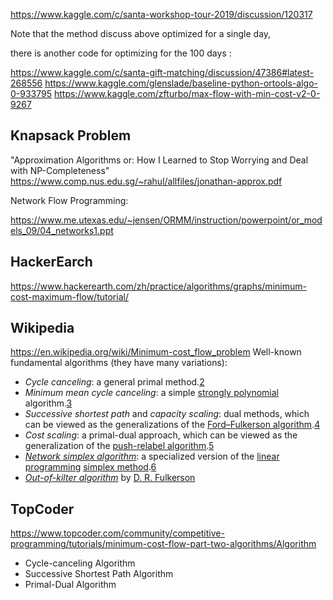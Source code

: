 https://www.kaggle.com/c/santa-workshop-tour-2019/discussion/120317

Note that the method discuss above optimized for a single day,

there is another code for optimizing for the 100 days :

https://www.kaggle.com/c/santa-gift-matching/discussion/47386#latest-268556
https://www.kaggle.com/glenslade/baseline-python-ortools-algo-0-933795
https://www.kaggle.com/zfturbo/max-flow-with-min-cost-v2-0-9267

## Knapsack Problem

"Approximation Algorithms or: How I Learned to Stop Worrying and Deal with NP-Completeness"
https://www.comp.nus.edu.sg/~rahul/allfiles/jonathan-approx.pdf

Network Flow Programming:

https://www.me.utexas.edu/~jensen/ORMM/instruction/powerpoint/or_models_09/04_networks1.ppt

## HackerEarch

https://www.hackerearth.com/zh/practice/algorithms/graphs/minimum-cost-maximum-flow/tutorial/

## Wikipedia

https://en.wikipedia.org/wiki/Minimum-cost_flow_problem
Well-known fundamental algorithms (they have many variations):

- *Cycle canceling*: a general primal method.[2](https://en.wikipedia.org/wiki/Minimum-cost_flow_problem#endnote_K67)
- *Minimum mean cycle canceling*: a simple [strongly polynomial](https://en.wikipedia.org/wiki/Strongly_polynomial) algorithm.[3](https://en.wikipedia.org/wiki/Minimum-cost_flow_problem#endnote_GT89)
- *Successive shortest path* and *capacity scaling*: dual methods, which can be viewed as the generalizations of the [Ford–Fulkerson algorithm](https://en.wikipedia.org/wiki/Ford–Fulkerson_algorithm).[4](https://en.wikipedia.org/wiki/Minimum-cost_flow_problem#endnote_EK72)
- *Cost scaling*: a primal-dual approach, which can be viewed as the generalization of the [push-relabel algorithm](https://en.wikipedia.org/wiki/Push-relabel_algorithm).[5](https://en.wikipedia.org/wiki/Minimum-cost_flow_problem#endnote_GT90)
- *[Network simplex algorithm](https://en.wikipedia.org/wiki/Network_simplex_algorithm)*: a specialized version of the [linear programming](https://en.wikipedia.org/wiki/Linear_programming) [simplex method](https://en.wikipedia.org/wiki/Simplex_method).[6](https://en.wikipedia.org/wiki/Minimum-cost_flow_problem#endnote_O97)
- *[Out-of-kilter algorithm](https://en.wikipedia.org/wiki/Out-of-kilter_algorithm)* by [D. R. Fulkerson](https://en.wikipedia.org/wiki/D._R._Fulkerson)

## TopCoder

https://www.topcoder.com/community/competitive-programming/tutorials/minimum-cost-flow-part-two-algorithms/Algorithm

* Cycle-canceling Algorithm
* Successive Shortest Path Algorithm
* Primal-Dual Algorithm